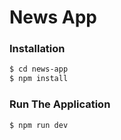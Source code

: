 # News App

### Installation

```sh
$ cd news-app
$ npm install
```

### Run The Application

```sh
$ npm run dev
```
